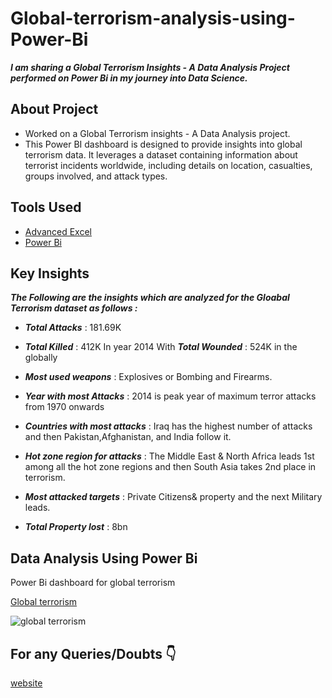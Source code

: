 # Global-terrorism-analysis-using-Power-Bi

 *__I am sharing a Global Terrorism Insights - A Data Analysis Project performed on Power Bi in my journey into Data Science.__*

## About Project
* Worked on a Global Terrorism insights - A Data Analysis project.
* This Power BI dashboard is designed to provide insights into global terrorism data. It leverages a dataset containing information about terrorist incidents worldwide, including details on location, casualties, 
 groups involved, and attack types.

## Tools Used

* [Advanced Excel](https://www.coursera.org/account/accomplishments/certificate/K7VQVJNJFY6T)
* [Power Bi](https://www.udemy.com/certificate/UC-b8093fed-facb-4bb9-b9a2-7eb9507fee1a/)

  
## Key Insights

*__The Following are the insights which are analyzed for the Gloabal Terrorism dataset as follows :__*

* *__Total Attacks__* : 181.69K
 
* *__Total Killed__* : 412K In year 2014 With *__Total Wounded__* : 524K in the globally

* *__Most used weapons__* : Explosives or Bombing and Firearms.

* *__Year with most Attacks__* : 2014 is peak year of maximum terror attacks from 1970 onwards

* *__Countries with most attacks__* : Iraq has the highest number of attacks and then Pakistan,Afghanistan, and India follow it.

* *__Hot zone region for attacks__* : The Middle East & North Africa leads 1st among all the hot zone regions and then South Asia takes 2nd place in terrorism.

* *__Most attacked targets__* : Private Citizens& property and the next Military leads.

* *__Total Property lost__* : 8bn

## Data Analysis Using Power Bi
Power Bi dashboard for global terrorism 

[Global terrorism](https://www.novypro.com/project/global-terrorism-power-bi-1)

![global terrorism](https://github.com/punithyc/Global-terrorism-analysis-using-Power-Bi/assets/123263654/c0a3b569-034e-4e6a-b505-90501924ea9e)

## For any Queries/Doubts 👇

[website](https://bio.link/punithyc)
